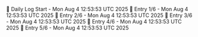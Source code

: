 📅 Daily Log Start - Mon Aug  4 12:53:53 UTC 2025
📌 Entry 1/6 - Mon Aug  4 12:53:53 UTC 2025
📌 Entry 2/6 - Mon Aug  4 12:53:53 UTC 2025
📌 Entry 3/6 - Mon Aug  4 12:53:53 UTC 2025
📌 Entry 4/6 - Mon Aug  4 12:53:53 UTC 2025
📌 Entry 5/6 - Mon Aug  4 12:53:53 UTC 2025
